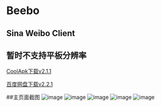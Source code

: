 Beebo
=====

Sina Weibo Client
-----------------
暂时不支持平板分辨率
-----------------

[CoolApk下载v2.1.1](http://coolapk.com/apk/org.zarroboogs.weibo)

[百度网盘下载v2.2.1](http://yun.baidu.com/s/1eQGOhKQ)

##主页面截图
![image](https://github.com/andforce/Beebo/blob/master/screenshot/Screenshot_2015-01-05-19-37-43_Beebo.png)
![image](https://github.com/andforce/Beebo/blob/master/screenshot/Screenshot_2015-01-05-19-37-58_Beebo.png)
![image](https://github.com/andforce/Beebo/blob/master/screenshot/Screenshot_2015-01-05-19-38-14_Beebo.png)
![image](https://github.com/andforce/Beebo/blob/master/screenshot/Screenshot_2015-01-05-19-38-21_Beebo.png)
![image](https://github.com/andforce/Beebo/blob/master/screenshot/Screenshot_2015-01-05-19-38-44_Beebo.png)


